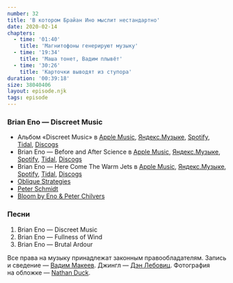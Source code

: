 ```yaml
---
number: 32
title: 'В котором Брайан Ино мыслит нестандартно'
date: 2020-02-14
chapters:
  - time: '01:40'
    title: 'Магнитофоны генерируют музыку'
  - time: '19:34'
    title: 'Маша тонет, Вадим плывёт'
  - time: '30:26'
    title: 'Карточки выводят из ступора'
duration: '00:39:18'
size: 38040406
layout: episode.njk
tags: episode
---
```


### Brian Eno — Discreet Music

- Альбом «Discreet Music» в
  [Apple Music](https://music.apple.com/album/724643909),
  [Яндекс.Музыке](https://music.yandex.ru/album/36029),
  [Spotify](https://open.spotify.com/album/7b67MKOwyj7mIcEVnoJSOG),
  [Tidal](https://tidal.com/browse/album/164531),
  [Discogs](https://www.discogs.com/master/6436)
- Brian Eno — Before and After Science в
  [Apple Music](https://music.apple.com/album/724418251),
  [Яндекс.Музыке](https://music.yandex.ru/album/34740),
  [Spotify](https://open.spotify.com/album/6lU1MDxi3TqhKnYNQm555u),
  [Tidal](https://tidal.com/browse/album/155112),
  [Discogs](https://www.discogs.com/master/6718)
- Brian Eno — Here Come The Warm Jets в
  [Apple Music](https://music.apple.com/album/723783174),
  [Яндекс.Музыке](https://music.yandex.ru/album/44416),
  [Spotify](https://open.spotify.com/album/74jn28Kr29iyh8eZXSvnwi),
  [Tidal](https://tidal.com/browse/album/155123),
  [Discogs](https://www.discogs.com/master/6152)
- [Oblique Strategies](http://www.rtqe.net/ObliqueStrategies/)
- [Peter Schmidt](http://peterschmidtweb.com)
- [Bloom by Eno & Peter Chilvers](https://apps.apple.com/app/id292792586)

### Песни

1. Brian Eno — Discreet Music
2. Brian Eno — Fullness of Wind
3. Brian Eno — Brutal Ardour

Все права на музыку принадлежат законным правообладателям. Запись и сведение — [Вадим Макеев](https://twitter.com/pepelsbey). Джингл — [Дэн Лебовиц](https://www.youtube.com/channel/UC38A5qHrlc_Zgua7vL4b96w). Фотография на обложке — [Nathan Duck](https://unsplash.com/photos/Jo5FUEkhB_4).
